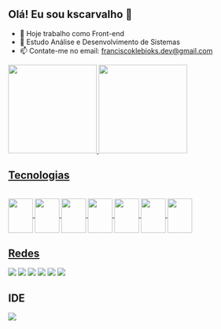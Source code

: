 ## Olá! Eu sou kscarvalho 👋

- 🔭 Hoje trabalho como Front-end
- 🌱 Estudo Análise e Desenvolvimento de Sistemas
- 📫 Contate-me no email: franciscoklebioks.dev@gmail.com

<div>
  <a href="https://github.com/kscarvalho">
  <img height="180em" src="https://github-readme-stats.vercel.app/api?username=kscarvalho&show_icons=true&theme=dracula&include_all_commits=true&count_private=true"/.>  
  <img height="180em" src="https://github-readme-stats.vercel.app/api/top-langs/?username=kscarvalho&layout=compact&langs_count=16&theme=dracula"/.> 
</div>  
    
## Tecnologias

<div style="display: inline_block"><br>
<img align="center" height="70" width="50" src="https://cdn.jsdelivr.net/gh/devicons/devicon@latest/icons/html5/html5-original.svg" />
<img align="center" height="70" width="50" src="https://cdn.jsdelivr.net/gh/devicons/devicon@latest/icons/css3/css3-original.svg" />
<img align="center" height="70" width="50" src="https://cdn.jsdelivr.net/gh/devicons/devicon@latest/icons/javascript/javascript-original.svg" />
<img align="center" height="70" width="50" src="https://cdn.jsdelivr.net/gh/devicons/devicon@latest/icons/react/react-original.svg" />
<img align="center" height="70" width="50" src="https://cdn.jsdelivr.net/gh/devicons/devicon@latest/icons/typescript/typescript-original.svg" />
<img align="center" height="70" width="50" src="https://cdn.jsdelivr.net/gh/devicons/devicon@latest/icons/tailwindcss/tailwindcss-original.svg" />
<img align="center" height="70" width="50" src="https://cdn.jsdelivr.net/gh/devicons/devicon@latest/icons/figma/figma-original.svg" />           
</div> 

## Redes

<div>
  <a href="mailto:franciscoklebioks.dev@gmail.com"><img src="https://img.shields.io/badge/Gmail-D14836?style=for-the-badge&logo=gmail&logoColor=white"></a>
  <a href=""><img src="https://img.shields.io/badge/Facebook-1877F2?style=for-the-badge&logo=facebook&logoColor=white"></a>
  <a href="https://www.instagram.com/klebio.dev.carvalho?igsh=eGNja3I2NjZpM3p0 "><img src="https://img.shields.io/badge/Instagram-E4405F?style=for-the-		   badge&logo=instagram&logoColor=white"></a>
  <a href=""><img src="https://img.shields.io/badge/Twitter-1DA1F2?style=for-the-badge&logo=twitter&logoColor=white"></a>
  <a href=""><img src="https://img.shields.io/badge/YouTube-FF0000?style=for-the-badge&logo=youtube&logoColor=white"><a/>
  <a href="https://www.linkedin.com/in/francisco-klebio-furtado-de-carvalho-667b1513a?utm_source=share&utm_campaign=share_via&utm_content=profile&utm_medium=android_app"><img src="https://img.shields.io/badge/LinkedIn-0077B5?style=for-the-badge&logo=linkedin&logoColor=white"><a/>
</div>

## IDE

<div>
<a href=""><img src="https://img.shields.io/badge/Visual_Studio_Code-0078D4?style=for-the-badge&logo=visual%20studio%20code&logoColor=white"><a/>
</div>

